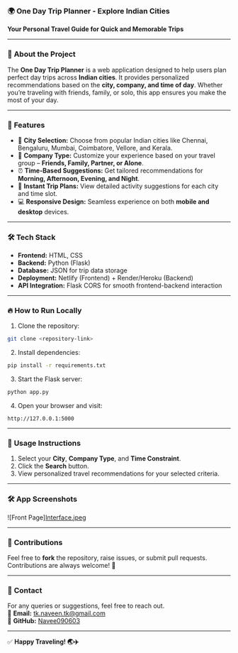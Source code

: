 ### 🌍 **One Day Trip Planner - Explore Indian Cities**  
**Your Personal Travel Guide for Quick and Memorable Trips**

---

### 📌 **About the Project**  
The **One Day Trip Planner** is a web application designed to help users plan perfect day trips across **Indian cities**. It provides personalized recommendations based on the **city, company, and time of day**. Whether you’re traveling with friends, family, or solo, this app ensures you make the most of your day.

---

### 🚀 **Features**
- 🌆 **City Selection:** Choose from popular Indian cities like Chennai, Bengaluru, Mumbai, Coimbatore, Vellore, and Kerala.  
- 👥 **Company Type:** Customize your experience based on your travel group – **Friends, Family, Partner, or Alone**.  
- ⏰ **Time-Based Suggestions:** Get tailored recommendations for **Morning, Afternoon, Evening, and Night**.  
- 🔎 **Instant Trip Plans:** View detailed activity suggestions for each city and time slot.  
- 💻 **Responsive Design:** Seamless experience on both **mobile and desktop** devices.  

---

### 🛠️ **Tech Stack**
- **Frontend:** HTML, CSS  
- **Backend:** Python (Flask)  
- **Database:** JSON for trip data storage  
- **Deployment:** Netlify (Frontend) + Render/Heroku (Backend)  
- **API Integration:** Flask CORS for smooth frontend-backend interaction  

---

### 🔥 **How to Run Locally**
1. Clone the repository:  
```bash
git clone <repository-link>
```
2. Install dependencies:  
```bash
pip install -r requirements.txt
```
3. Start the Flask server:  
```bash
python app.py
```
4. Open your browser and visit:  
```
http://127.0.0.1:5000
```

---

### 🚦 **Usage Instructions**
1. Select your **City**, **Company Type**, and **Time Constraint**.  
2. Click the **Search** button.  
3. View personalized travel recommendations for your selected criteria.  

---

### 🛠️ **App Screenshots**
![Front Page][Interface.jpeg](https://github.com/Navee090603/onedaytrip/blob/main/Interface.jpeg)

---

### 🌟 **Contributions**
Feel free to **fork** the repository, raise issues, or submit pull requests. Contributions are always welcome! 🎯

---

### 📧 **Contact**
For any queries or suggestions, feel free to reach out.  
📩 **Email:** tk.naveen.tk@gmail.com  
🔗 **GitHub:** [Navee090603](https://github.com/Navee090603)

---

✅ **Happy Traveling! 🌏✈️**
